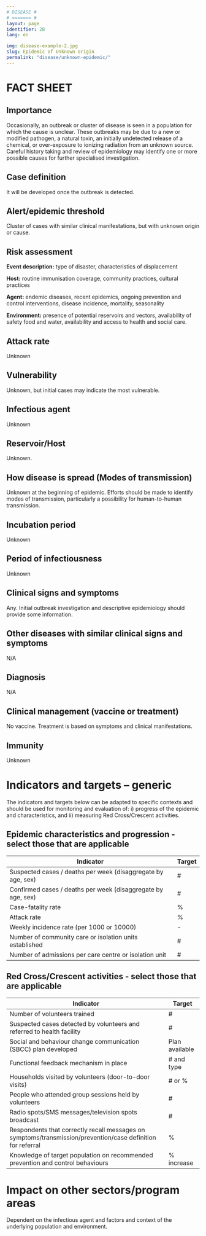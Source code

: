 ```yaml
---
# DISEASE #
# ======= #
layout: page
identifier: 28
lang: en

img: disease-example-2.jpg
slug: Epidemic of Unknown origin
permalink: "disease/unknown-epidemic/"
---
```


# FACT SHEET

## Importance

Occasionally, an outbreak or cluster of disease is seen in a population for which the cause is unclear. These outbreaks may be due to a new or modified pathogen, a natural toxin, an initially undetected release of a chemical, or over-exposure to ionizing radiation from an unknown source. Careful history taking and review of epidemiology may identify one or more possible causes for further specialised investigation. 

## Case definition	

It will be developed once the outbreak is detected.

<!-- start ## Alert/Epidemic threshold	 -->
<div class="hide profile2" markdown="1"> 

## Alert/epidemic threshold

Cluster of cases with similar clinical manifestations, but with unknown origin or cause.


## Risk assessment

**Event description:** type of disaster, characteristics of displacement

**Host:** routine immunisation coverage, community practices, cultural practices

**Agent:** endemic diseases, recent epidemics, ongoing prevention and control interventions, disease incidence, mortality, seasonality

**Environment:** presence of potential reservoirs and vectors, availability of safety food and water, availability and access to health and social care.

<!-- start ## Attack rate -->
<div class="hide profile2" markdown="1"> 

## Attack rate

Unknown

</div> 
<!-- end -->

## Vulnerability

Unknown, but initial cases may indicate the most vulnerable.

<!-- start ## Infectious agent + Reservoir/Host	 -->
<div class="hide profile2" markdown="1"> 

## Infectious agent	

Unknown

## Reservoir/Host

Unknown.

</div> 
<!-- end -->

## How disease is spread (Modes of transmission)	

Unknown at the beginning of epidemic. Efforts should be made to identify modes of transmission, particularly a possibility for human-to-human transmission.

<!-- start ## Incubation period	+  Period of infectiousness		 -->
<div class="hide profile2" markdown="1"> 

## Incubation period

Unknown

## Period of infectiousness	

Unknown

</div> 
<!-- end ## Incubation period	+  Period of infectiousness		 -->


<!-- start ## misc disease details	 -->
<div class="hide profile2 profile3" markdown="1"> 

## Clinical signs and symptoms

Any. Initial outbreak investigation and descriptive epidemiology should provide some information.


## Other diseases with similar clinical signs and symptoms

N/A

## Diagnosis

N/A


## Clinical management (vaccine or treatment)

No vaccine. Treatment is based on symptoms and clinical manifestations.

  
## Immunity	

Unknown

</div> 
<!-- end -->

# Indicators and targets – generic 

The indicators and targets below can be adapted to specific contexts and should be used for monitoring and evaluation of: i) progress of the epidemic and characteristics, and ii) measuring Red Cross/Crescent activities.  
 

<!-- start ## Epidemic characteristics and progression	 -->
<div class="hide profile2 profile3" markdown="1"> 

## Epidemic characteristics and progression  - select those that are applicable 

Indicator | Target
--- | ---
Suspected cases / deaths per week (disaggregate by age, sex) |	# 
Confirmed cases / deaths per week (disaggregate by age, sex) |	#
Case-fatality rate |	%
Attack rate |	% 
Weekly incidence rate (per 1000 or 10000) |	-	
Number of community care or isolation units established  |	# 
Number of admissions per care centre or isolation unit |	# 
	
</div> 
<!-- end ## Epidemic characteristics and progression	 -->

## Red Cross/Crescent activities - select those that are applicable

Indicator | Target
--- | ---
Number of volunteers trained |	# 
Suspected cases detected by volunteers and referred to health facility  |	# 
Social and behaviour change communication (SBCC) plan developed |	Plan available 
Functional feedback mechanism in place |	# and type 
Households visited by volunteers (door-to-door visits) |	# or % 
People who attended group sessions held by volunteers |	# 
Radio spots/SMS messages/television spots broadcast |	# 
Respondents that correctly recall messages on symptoms/transmission/prevention/case definition for referral |	% 
Knowledge of target population on recommended prevention and control behaviours |	% increase



# Impact on other sectors/program areas 

Dependent on the infectious agent and factors and context of the underlying population and environment.
